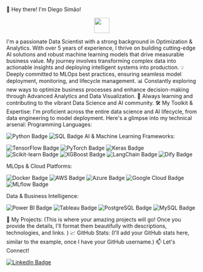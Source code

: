 👋   Hey there! I'm Diego Simão!
<p align="center"><img src="https://media.giphy.com/media/hvRJCLFzcasrR4ia7z/giphy.gif" width="40"></p>
I'm a passionate Data Scientist with a strong background in Optimization & Analytics. With over 5 years of experience, I thrive on building cutting-edge AI solutions and robust machine learning models that drive measurable business value. My journey involves transforming complex data into actionable insights and deploying intelligent systems into production.
💡   Deeply committed to MLOps best practices, ensuring seamless model deployment, monitoring, and lifecycle management.
📊   Constantly exploring new ways to optimize business processes and enhance decision-making through Advanced Analytics and Data Visualization.
🌱   Always learning and contributing to the vibrant Data Science and AI community.
🛠️   My Toolkit & Expertise:
I'm proficient across the entire data science and AI lifecycle, from data engineering to model deployment. Here's a glimpse into my technical arsenal:
Programming Languages:
<p> <img src="https://img.shields.io/badge/Python-3776AB?style=for-the-badge&logo=python&logoColor=white" alt="Python Badge"> <img src="https://img.shields.io/badge/SQL-4479A1?style=for-the-badge&logo=postgresql&logoColor=white" alt="SQL Badge">
AI & Machine Learning Frameworks:
<p> <img src="https://img.shields.io/badge/TensorFlow-FF6F00?style=for-the-badge&logo=tensorflow&logoColor=white" alt="TensorFlow Badge"> <img src="https://img.shields.io/badge/PyTorch-EE4C2C?style=for-the-badge&logo=pytorch&logoColor=white" alt="PyTorch Badge"> <img src="https://img.shields.io/badge/Keras-D00000?style=for-the-badge&logo=keras&logoColor=white" alt="Keras Badge"> <img src="https://img.shields.io/badge/Scikit--learn-F7931E?style=for-the-badge&logo=scikit-learn&logoColor=white" alt="Scikit-learn Badge"> <img src="https://img.shields.io/badge/XGBoost-820000?style=for-the-badge&logo=xgboost&logoColor=white" alt="XGBoost Badge"> <img src="https://img.shields.io/badge/LangChain-222222?style=for-the-badge&logo=langchain&logoColor=white" alt="LangChain Badge"> <img src="https://img.shields.io/badge/Dify-000000?style=for-the-badge&logo=dify&logoColor=white" alt="Dify Badge"> </p>
MLOps & Cloud Platforms:
<p> <img src="https://img.shields.io/badge/Docker-2496ED?style=for-the-badge&logo=docker&logoColor=white" alt="Docker Badge"> <img src="https://img.shields.io/badge/AWS-232F3E?style=for-the-badge&logo=amazon-aws&logoColor=white" alt="AWS Badge"> <img src="https://img.shields.io/badge/Azure-0078D4?style=for-the-badge&logo=microsoft-azure&logoColor=white" alt="Azure Badge"> <img src="https://img.shields.io/badge/Google_Cloud-4285F4?style=for-the-badge&logo=google-cloud&logoColor=white" alt="Google Cloud Badge"> <img src="https://img.shields.io/badge/MLflow-000000?style=for-the-badge&logo=mlflow&logoColor=white" alt="MLflow Badge"> </p>
Data & Business Intelligence:
<p> <img src="https://img.shields.io/badge/Power_BI-F2C811?style=for-the-badge&logo=power-bi&logoColor=white" alt="Power BI Badge"> <img src="https://img.shields.io/badge/Tableau-E97627?style=for-the-badge&logo=tableau&logoColor=white" alt="Tableau Badge"> <img src="https://img.shields.io/badge/PostgreSQL-316192?style=for-the-badge&logo=postgresql&logoColor=white" alt="PostgreSQL Badge"> <img src="https://img.shields.io/badge/MySQL-4479A1?style=for-the-badge&logo=mysql&logoColor=white" alt="MySQL Badge"> </p>
🚀   My Projects:
(This is where your amazing projects will go! Once you provide the details, I'll format them beautifully with descriptions, technologies, and links. )
📈   GitHub Stats:
(I'll add your GitHub stats here, similar to the example, once I have your GitHub username.)
📫   Let's Connect!
<p> <a href="https://www.linkedin.com/in/diegoandradesimao"><img src="https://img.shields.io/badge/LinkedIn-blue?style=for-the-badge&logo=linkedin&logoColor=white" alt="LinkedIn Badge"></a> </p>
